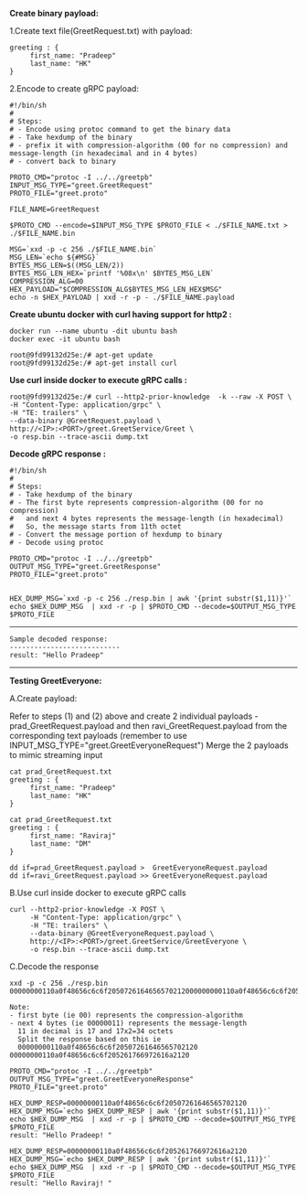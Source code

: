 **Create binary payload:**

1.Create text file(GreetRequest.txt) with payload:

    greeting : {
	     first_name: "Pradeep"
	     last_name: "HK"
    }
       
2.Encode to create gRPC payload:

    #!/bin/sh
    #
    # Steps:
    # - Encode using protoc command to get the binary data
    # - Take hexdump of the binary
    # - prefix it with compression-algorithm (00 for no compression) and message-length (in hexadecimal and in 4 bytes)
    # - convert back to binary    

    PROTO_CMD="protoc -I ../../greetpb"
    INPUT_MSG_TYPE="greet.GreetRequest"
    PROTO_FILE="greet.proto"

    FILE_NAME=GreetRequest

    $PROTO_CMD --encode=$INPUT_MSG_TYPE $PROTO_FILE < ./$FILE_NAME.txt > ./$FILE_NAME.bin

    MSG=`xxd -p -c 256 ./$FILE_NAME.bin`
    MSG_LEN=`echo ${#MSG}`
    BYTES_MSG_LEN=$((MSG_LEN/2))
    BYTES_MSG_LEN_HEX=`printf '%08x\n' $BYTES_MSG_LEN`
    COMPRESSION_ALG=00
    HEX_PAYLOAD="$COMPRESSION_ALG$BYTES_MSG_LEN_HEX$MSG"
    echo -n $HEX_PAYLOAD | xxd -r -p - ./$FILE_NAME.payload  
    
**Create ubuntu docker with curl having support for http2 :** 

    docker run --name ubuntu -dit ubuntu bash
    docker exec -it ubuntu bash
    
    root@9fd99132d25e:/# apt-get update
    root@9fd99132d25e:/# apt-get install curl   
    
    
**Use curl inside docker to execute gRPC calls :** 

    root@9fd99132d25e:/# curl --http2-prior-knowledge  -k --raw -X POST \
    -H "Content-Type: application/grpc" \
    -H "TE: trailers" \
    --data-binary @GreetRequest.payload \
    http://<IP>:<PORT>/greet.GreetService/Greet \
    -o resp.bin --trace-ascii dump.txt    
    
**Decode gRPC response :**

    #!/bin/sh
    #
    # Steps:
    # - Take hexdump of the binary
    # - The first byte represents compression-algorithm (00 for no compression) 
    #   and next 4 bytes represents the message-length (in hexadecimal)
    #   So, the message starts from 11th octet
    # - Convert the message portion of hexdump to binary
    # - Decode using protoc

    PROTO_CMD="protoc -I ../../greetpb"
    OUTPUT_MSG_TYPE="greet.GreetResponse"
    PROTO_FILE="greet.proto"


    HEX_DUMP_MSG=`xxd -p -c 256 ./resp.bin | awk '{print substr($1,11)}'`
    echo $HEX_DUMP_MSG  | xxd -r -p | $PROTO_CMD --decode=$OUTPUT_MSG_TYPE $PROTO_FILE
   


   ---------------------------
    Sample decoded response:
    ---------------------------
    result: "Hello Pradeep"
    
   ---------------------------

**Testing GreetEveryone:**  

A.Create payload: 

Refer to steps (1) and (2) above and create 2 individual payloads - prad_GreetRequest.payload and then ravi_GreetRequest.payload
from the corresponding text payloads (remember to use INPUT_MSG_TYPE="greet.GreetEveryoneRequest")
Merge the 2 payloads to mimic streaming input

    cat prad_GreetRequest.txt
    greeting : {
	     first_name: "Pradeep"
	     last_name: "HK"
    }
    
    cat prad_GreetRequest.txt
    greeting : {
	     first_name: "Raviraj"
	     last_name: "DM"
    }
    
    dd if=prad_GreetRequest.payload >  GreetEveryoneRequest.payload  
    dd if=ravi_GreetRequest.payload >> GreetEveryoneRequest.payload
    
B.Use curl inside docker to execute gRPC calls

    curl --http2-prior-knowledge -X POST \
         -H "Content-Type: application/grpc" \
         -H "TE: trailers" \
         --data-binary @GreetEveryoneRequest.payload \
         http://<IP>:<PORT>/greet.GreetService/GreetEveryone \
         -o resp.bin --trace-ascii dump.txt

C.Decode the response


    xxd -p -c 256 ./resp.bin
    00000000110a0f48656c6c6f2050726164656570212000000000110a0f48656c6c6f205261766972616a2120 
      
    Note:
    - first byte (ie 00) represents the compression-algorithm
    - next 4 bytes (ie 00000011) represents the message-length
      11 in decimal is 17 and 17x2=34 octets
      Split the response based on this ie
      00000000110a0f48656c6c6f20507261646565702120   00000000110a0f48656c6c6f205261766972616a2120  
      
    PROTO_CMD="protoc -I ../../greetpb"
    OUTPUT_MSG_TYPE="greet.GreetEveryoneResponse"
    PROTO_FILE="greet.proto"      
      
    HEX_DUMP_RESP=00000000110a0f48656c6c6f20507261646565702120
    HEX_DUMP_MSG=`echo $HEX_DUMP_RESP | awk '{print substr($1,11)}'`
    echo $HEX_DUMP_MSG  | xxd -r -p | $PROTO_CMD --decode=$OUTPUT_MSG_TYPE $PROTO_FILE   
    result: "Hello Pradeep! "

    HEX_DUMP_RESP=00000000110a0f48656c6c6f205261766972616a2120
    HEX_DUMP_MSG=`echo $HEX_DUMP_RESP | awk '{print substr($1,11)}'`
    echo $HEX_DUMP_MSG  | xxd -r -p | $PROTO_CMD --decode=$OUTPUT_MSG_TYPE $PROTO_FILE 
    result: "Hello Raviraj! "  
         
